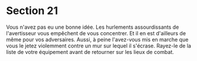 # Section 21

Vous n'avez pas eu une bonne idée. Les hurlements assourdissants de l'avertisseur vous empêchent de vous concentrer. Et il en est d'ailleurs de même pour vos adversaires. Aussi, à peine l'avez-vous mis en marche que vous le jetez violemment contre un mur sur lequel il s'écrase. Rayez-le de la liste de votre équipement avant de retourner sur les lieux de combat.